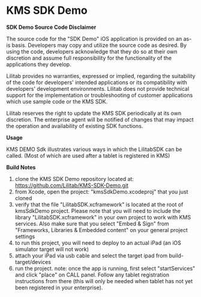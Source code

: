 # KMS SDK Demo

**SDK Demo Source Code Disclaimer**

The source code for the "SDK Demo" iOS application is provided on an as-is basis. Developers may copy and utilize the source code as desired. By  using the code, developers acknowledge that they do so at their own discretion and assume full responsibility for the functionality of the  applications they develop.

Lilitab provides no warranties, expressed or implied, regarding the suitability of the code for developers' intended applications or its  compatibility with developers' development environments. Lilitab does not provide technical support for the implementation or troubleshooting  of customer applications which use sample code or the KMS SDK.

Lilitab reserves the right to update the KMS SDK periodically at its own discretion. The enterprise agent will be notified of changes that may  impact the operation and availability of existing SDK functions.

**Usage**

KMS DEMO Sdk illustrates various ways in which the LilitabSDK can be called. (Most of which are used after a tablet is registered in KMS)

**Build Notes**

1. clone the KMS SDK Demo repository located at: https://github.com/Lilitab/KMS-SDK-Demo.git
2. from Xcode, open the project: "kmsSdkDemo.xcodeproj" that you just cloned
3. verify that the file "LilitabSDK.xcframework" is located at the root of kmsSdkDemo project.
Please note that you will need to include the library "LilitabSDK.xcframework" in your own project to work with KMS services. Also make sure that you select "Embed & Sign" from "Frameworks, Libraries & Embedded content" on your general project settings
4. to run this project, you will need to deploy to an actual iPad (an iOS simulator target will not work)
5. attach your iPad via usb cable and select the target ipad from build-target/devices
6. run the project. note: once the app is running, first select "startServices" and click "place" on CALL panel. Follow any tablet registration instructions from there (this will only be needed when tablet has not yet been registered in your enterprise).

